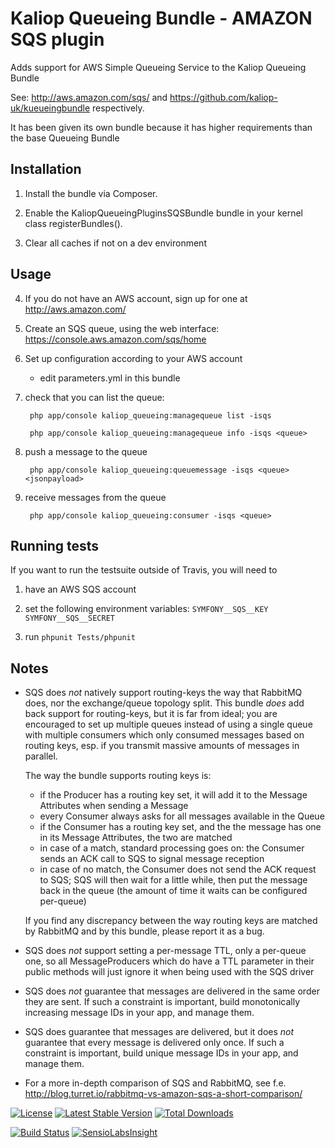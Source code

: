 # Kaliop Queueing Bundle - AMAZON SQS plugin

Adds support for AWS Simple Queueing Service to the Kaliop Queueing Bundle

See: http://aws.amazon.com/sqs/ and https://github.com/kaliop-uk/kueueingbundle respectively.

It has been given its own bundle because it has higher requirements than the base Queueing Bundle


## Installation

1. Install the bundle via Composer.

2. Enable the KaliopQueueingPluginsSQSBundle bundle in your kernel class registerBundles().

3. Clear all caches if not on a dev environment


## Usage

4. If you do not have an AWS account, sign up for one at http://aws.amazon.com/

5. Create an SQS queue, using the web interface: https://console.aws.amazon.com/sqs/home

6. Set up configuration according to your AWS account

    - edit parameters.yml in this bundle

7. check that you can list the queue:

        php app/console kaliop_queueing:managequeue list -isqs

        php app/console kaliop_queueing:managequeue info -isqs <queue>

8. push a message to the queue

        php app/console kaliop_queueing:queuemessage -isqs <queue> <jsonpayload>

9. receive messages from the queue

        php app/console kaliop_queueing:consumer -isqs <queue>


## Running tests

If you want to run the testsuite outside of Travis, you will need to

1. have an AWS SQS account

2. set the following environment variables: `SYMFONY__SQS__KEY` `SYMFONY__SQS__SECRET`

3. run `phpunit Tests/phpunit`


## Notes

* SQS does *not* natively support routing-keys the way that RabbitMQ does, nor the exchange/queue topology split.
    This bundle *does* add back support for routing-keys, but it is far from ideal; you are encouraged to set up
    multiple queues instead of using a single queue with multiple consumers which only consumed messages based on
    routing keys, esp. if you transmit massive amounts of messages in parallel.
    
    The way the bundle supports routing keys is:

    - if the Producer has a routing key set, it will add it to the Message Attributes when sending a Message
    - every Consumer always asks for all messages available in the Queue
    - if the Consumer has a routing key set, and the the message has one in its Message Attributes, the two are matched
    - in case of a match, standard processing goes on: the Consumer sends an ACK call to SQS to signal message reception
    - in case of no match, the Consumer does not send the ACK request to SQS; SQS will then wait for a little while, then
      put the message back in the queue (the amount of time it waits can be configured per-queue)

    If you find any discrepancy between the way routing keys are matched by RabbitMQ and by this bundle, please report
    it as a bug.

* SQS does *not* support setting a per-message TTL, only a per-queue one, so all MessageProducers which do have a TTL
    parameter in their public methods will just ignore it when being used with the SQS driver

* SQS does *not* guarantee that messages are delivered in the same order they are sent.
    If such a constraint is important, build monotonically increasing message IDs in your app, and manage them.

* SQS does guarantee that messages are delivered, but it does *not* guarantee that every message is delivered only once.
    If such a constraint is important, build unique message IDs in your app, and manage them. 

* For a more in-depth comparison of SQS and RabbitMQ, see f.e. http://blog.turret.io/rabbitmq-vs-amazon-sqs-a-short-comparison/


[![License](https://poser.pugx.org/kaliop/queueingbundle-sqs/license)](https://packagist.org/packages/kaliop/queueingbundle-sqs)
[![Latest Stable Version](https://poser.pugx.org/kaliop/queueingbundle-sqs/v/stable)](https://packagist.org/packages/kaliop/queueingbundle-sqs)
[![Total Downloads](https://poser.pugx.org/kaliop/queueingbundle-sqs/downloads)](https://packagist.org/packages/kaliop/queueingbundle-sqs)

[![Build Status](https://travis-ci.org/kaliop-uk/kueueingbundle-sqs.svg?branch=master)](https://travis-ci.org/kaliop-uk/queueingbundle-sqs)
[![SensioLabsInsight](https://insight.sensiolabs.com/projects/109e3d15-bfa6-4923-8077-2a3efa5be8b9/mini.png)](https://insight.sensiolabs.com/projects/109e3d15-bfa6-4923-8077-2a3efa5be8b9)
